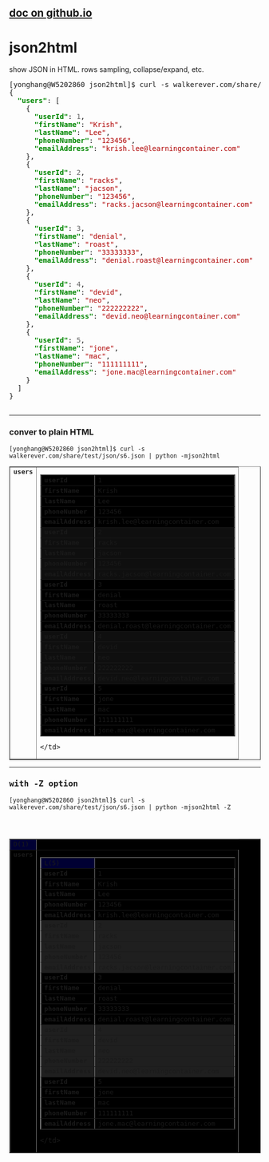 ## [doc on github.io](https://walkerever.github.io/)


# json2html
show JSON in HTML.  rows sampling, collapse/expand, etc.

<pre>[yonghang@W5202860 json2html]$ curl -s walkerever.com/share/test/json/s6.json | qic
{
  <font color="#008700"><b>&quot;users&quot;</b></font>: [
    {
      <font color="#008700"><b>&quot;userId&quot;</b></font>: <font color="#626262">1</font>,
      <font color="#008700"><b>&quot;firstName&quot;</b></font>: <font color="#AF0000">&quot;Krish&quot;</font>,
      <font color="#008700"><b>&quot;lastName&quot;</b></font>: <font color="#AF0000">&quot;Lee&quot;</font>,
      <font color="#008700"><b>&quot;phoneNumber&quot;</b></font>: <font color="#AF0000">&quot;123456&quot;</font>,
      <font color="#008700"><b>&quot;emailAddress&quot;</b></font>: <font color="#AF0000">&quot;krish.lee@learningcontainer.com&quot;</font>
    },
    {
      <font color="#008700"><b>&quot;userId&quot;</b></font>: <font color="#626262">2</font>,
      <font color="#008700"><b>&quot;firstName&quot;</b></font>: <font color="#AF0000">&quot;racks&quot;</font>,
      <font color="#008700"><b>&quot;lastName&quot;</b></font>: <font color="#AF0000">&quot;jacson&quot;</font>,
      <font color="#008700"><b>&quot;phoneNumber&quot;</b></font>: <font color="#AF0000">&quot;123456&quot;</font>,
      <font color="#008700"><b>&quot;emailAddress&quot;</b></font>: <font color="#AF0000">&quot;racks.jacson@learningcontainer.com&quot;</font>
    },
    {
      <font color="#008700"><b>&quot;userId&quot;</b></font>: <font color="#626262">3</font>,
      <font color="#008700"><b>&quot;firstName&quot;</b></font>: <font color="#AF0000">&quot;denial&quot;</font>,
      <font color="#008700"><b>&quot;lastName&quot;</b></font>: <font color="#AF0000">&quot;roast&quot;</font>,
      <font color="#008700"><b>&quot;phoneNumber&quot;</b></font>: <font color="#AF0000">&quot;33333333&quot;</font>,
      <font color="#008700"><b>&quot;emailAddress&quot;</b></font>: <font color="#AF0000">&quot;denial.roast@learningcontainer.com&quot;</font>
    },
    {
      <font color="#008700"><b>&quot;userId&quot;</b></font>: <font color="#626262">4</font>,
      <font color="#008700"><b>&quot;firstName&quot;</b></font>: <font color="#AF0000">&quot;devid&quot;</font>,
      <font color="#008700"><b>&quot;lastName&quot;</b></font>: <font color="#AF0000">&quot;neo&quot;</font>,
      <font color="#008700"><b>&quot;phoneNumber&quot;</b></font>: <font color="#AF0000">&quot;222222222&quot;</font>,
      <font color="#008700"><b>&quot;emailAddress&quot;</b></font>: <font color="#AF0000">&quot;devid.neo@learningcontainer.com&quot;</font>
    },
    {
      <font color="#008700"><b>&quot;userId&quot;</b></font>: <font color="#626262">5</font>,
      <font color="#008700"><b>&quot;firstName&quot;</b></font>: <font color="#AF0000">&quot;jone&quot;</font>,
      <font color="#008700"><b>&quot;lastName&quot;</b></font>: <font color="#AF0000">&quot;mac&quot;</font>,
      <font color="#008700"><b>&quot;phoneNumber&quot;</b></font>: <font color="#AF0000">&quot;111111111&quot;</font>,
      <font color="#008700"><b>&quot;emailAddress&quot;</b></font>: <font color="#AF0000">&quot;jone.mac@learningcontainer.com&quot;</font>
    }
  ]
}

</pre>

----

###  conver to plain HTML

`[yonghang@W5202860 json2html]$ curl -s walkerever.com/share/test/json/s6.json | python -mjson2html`

<tt>
<table style="border-collapse:collapse;;" border=1 >
<tr class="child-bAyoMJvJfCiuoQyFqPXJ">
<td valign="top"><b>users</b></td>
    <td>
        <table style="border-collapse:collapse;;" border=1 width="100%">
        <tr class="child-cBSfPBIIqxIXwjzFNXOT" style="background-color:#000000">
            <td valign="top"><b>userId</b></td>
            <td>1</td>
        </tr>
        <tr class="child-cBSfPBIIqxIXwjzFNXOT" style="background-color:#000000">
            <td valign="top"><b>firstName</b></td>
            <td>Krish</td>
        </tr>
        <tr class="child-cBSfPBIIqxIXwjzFNXOT" style="background-color:#000000">
            <td valign="top"><b>lastName</b></td>
            <td>Lee</td>
        </tr>
        <tr class="child-cBSfPBIIqxIXwjzFNXOT" style="background-color:#000000">
            <td valign="top"><b>phoneNumber</b></td>
            <td>123456</td>
        </tr>
        <tr class="child-cBSfPBIIqxIXwjzFNXOT" style="background-color:#000000">
            <td valign="top"><b>emailAddress</b></td>
            <td>krish.lee@learningcontainer.com</td>
        </tr>
        <tr class="child-cBSfPBIIqxIXwjzFNXOT" style="background-color:0F0F0F">
            <td valign="top"><b>userId</b></td>
            <td>2</td>
        </tr>
        <tr class="child-cBSfPBIIqxIXwjzFNXOT" style="background-color:0F0F0F">
            <td valign="top"><b>firstName</b></td>
            <td>racks</td>
        </tr>
        <tr class="child-cBSfPBIIqxIXwjzFNXOT" style="background-color:0F0F0F">
            <td valign="top"><b>lastName</b></td>
            <td>jacson</td>
        </tr>
        <tr class="child-cBSfPBIIqxIXwjzFNXOT" style="background-color:0F0F0F">
            <td valign="top"><b>phoneNumber</b></td>
            <td>123456</td>
        </tr>
        <tr class="child-cBSfPBIIqxIXwjzFNXOT" style="background-color:0F0F0F">
            <td valign="top"><b>emailAddress</b></td>
            <td>racks.jacson@learningcontainer.com</td>
        </tr>
        <tr class="child-cBSfPBIIqxIXwjzFNXOT" style="background-color:#000000">
            <td valign="top"><b>userId</b></td>
            <td>3</td>
        </tr>
        <tr class="child-cBSfPBIIqxIXwjzFNXOT" style="background-color:#000000">
            <td valign="top"><b>firstName</b></td>
            <td>denial</td>
        </tr>
        <tr class="child-cBSfPBIIqxIXwjzFNXOT" style="background-color:#000000">
            <td valign="top"><b>lastName</b></td>
            <td>roast</td>
        </tr>
        <tr class="child-cBSfPBIIqxIXwjzFNXOT" style="background-color:#000000">
            <td valign="top"><b>phoneNumber</b></td>
            <td>33333333</td>
        </tr>
        <tr class="child-cBSfPBIIqxIXwjzFNXOT" style="background-color:#000000">
            <td valign="top"><b>emailAddress</b></td>
            <td>denial.roast@learningcontainer.com</td>
        </tr>
        <tr class="child-cBSfPBIIqxIXwjzFNXOT" style="background-color:0F0F0F">
            <td valign="top"><b>userId</b></td>
            <td>4</td>
        </tr>
        <tr class="child-cBSfPBIIqxIXwjzFNXOT" style="background-color:0F0F0F">
            <td valign="top"><b>firstName</b></td>
            <td>devid</td>
        </tr>
        <tr class="child-cBSfPBIIqxIXwjzFNXOT" style="background-color:0F0F0F">
            <td valign="top"><b>lastName</b></td>
            <td>neo</td>
        </tr>
        <tr class="child-cBSfPBIIqxIXwjzFNXOT" style="background-color:0F0F0F">
            <td valign="top"><b>phoneNumber</b></td>
            <td>222222222</td>
        </tr>
        <tr class="child-cBSfPBIIqxIXwjzFNXOT" style="background-color:0F0F0F">
            <td valign="top"><b>emailAddress</b></td>
            <td>devid.neo@learningcontainer.com</td>
        </tr>
        <tr class="child-cBSfPBIIqxIXwjzFNXOT" style="background-color:#000000">
            <td valign="top"><b>userId</b></td>
            <td>5</td>
        </tr>
        <tr class="child-cBSfPBIIqxIXwjzFNXOT" style="background-color:#000000">
            <td valign="top"><b>firstName</b></td>
            <td>jone</td>
        </tr>
        <tr class="child-cBSfPBIIqxIXwjzFNXOT" style="background-color:#000000">
            <td valign="top"><b>lastName</b></td>
            <td>mac</td>
        </tr>
        <tr class="child-cBSfPBIIqxIXwjzFNXOT" style="background-color:#000000">
            <td valign="top"><b>phoneNumber</b></td>
            <td>111111111</td>
        </tr>
        <tr class="child-cBSfPBIIqxIXwjzFNXOT" style="background-color:#000000">
            <td valign="top"><b>emailAddress</b></td>
            <td>jone.mac@learningcontainer.com</td>
        </tr>
        </table>

    </td>
</tr>
</table>


----

### with -Z option

`[yonghang@W5202860 json2html]$ curl -s walkerever.com/share/test/json/s6.json | python -mjson2html -Z`

<header>
<script src="https://code.jquery.com/jquery-3.6.0.min.js"></script> 
<script type="text/javascript"> 
    $(document).ready(function () { 
        $('tr.parent') .css("cursor", "pointer") .attr("title", "Click to expand/collapse") .click(function () { 
            $(this).siblings('.child-' + this.id).toggle(); 
        }); 
        $('tr[@class^=child-]').hide().children('td'); 
    }); 
</script>
</header>

<tt>
<table style="border-collapse:collapse;;" border=1 bgcolor="#000000">
<tr class="parent" id="vsTUnNFtCwPwaGtcoVKZ" title="Click to expand/collapse" style="cursor: pointer;"> <td bgcolor="#000033">D(1)</td> </tr>
<tr class="child-vsTUnNFtCwPwaGtcoVKZ">
<td valign="top"><b>users</b></td>
    <td>
        <table style="border-collapse:collapse;;" border=1 width="100%">
        <tr class="parent" id="qsqXBwVoGoUUMMmqFbFi" title="Click to expand/collapse" style="cursor: pointer;"> <td bgcolor="#000033">L(5)</td> </tr>
        <tr class="child-qsqXBwVoGoUUMMmqFbFi" style="background-color:#000000">
            <td valign="top"><b>userId</b></td>
            <td>1</td>
        </tr>
        <tr class="child-qsqXBwVoGoUUMMmqFbFi" style="background-color:#000000">
            <td valign="top"><b>firstName</b></td>
            <td>Krish</td>
        </tr>
        <tr class="child-qsqXBwVoGoUUMMmqFbFi" style="background-color:#000000">
            <td valign="top"><b>lastName</b></td>
            <td>Lee</td>
        </tr>
        <tr class="child-qsqXBwVoGoUUMMmqFbFi" style="background-color:#000000">
            <td valign="top"><b>phoneNumber</b></td>
            <td>123456</td>
        </tr>
        <tr class="child-qsqXBwVoGoUUMMmqFbFi" style="background-color:#000000">
            <td valign="top"><b>emailAddress</b></td>
            <td>krish.lee@learningcontainer.com</td>
        </tr>
        <tr class="child-qsqXBwVoGoUUMMmqFbFi" style="background-color:1F1F1F">
            <td valign="top"><b>userId</b></td>
            <td>2</td>
        </tr>
        <tr class="child-qsqXBwVoGoUUMMmqFbFi" style="background-color:1F1F1F">
            <td valign="top"><b>firstName</b></td>
            <td>racks</td>
        </tr>
        <tr class="child-qsqXBwVoGoUUMMmqFbFi" style="background-color:1F1F1F">
            <td valign="top"><b>lastName</b></td>
            <td>jacson</td>
        </tr>
        <tr class="child-qsqXBwVoGoUUMMmqFbFi" style="background-color:1F1F1F">
            <td valign="top"><b>phoneNumber</b></td>
            <td>123456</td>
        </tr>
        <tr class="child-qsqXBwVoGoUUMMmqFbFi" style="background-color:1F1F1F">
            <td valign="top"><b>emailAddress</b></td>
            <td>racks.jacson@learningcontainer.com</td>
        </tr>
        <tr class="child-qsqXBwVoGoUUMMmqFbFi" style="background-color:#000000">
            <td valign="top"><b>userId</b></td>
            <td>3</td>
        </tr>
        <tr class="child-qsqXBwVoGoUUMMmqFbFi" style="background-color:#000000">
            <td valign="top"><b>firstName</b></td>
            <td>denial</td>
        </tr>
        <tr class="child-qsqXBwVoGoUUMMmqFbFi" style="background-color:#000000">
            <td valign="top"><b>lastName</b></td>
            <td>roast</td>
        </tr>
        <tr class="child-qsqXBwVoGoUUMMmqFbFi" style="background-color:#000000">
            <td valign="top"><b>phoneNumber</b></td>
            <td>33333333</td>
        </tr>
        <tr class="child-qsqXBwVoGoUUMMmqFbFi" style="background-color:#000000">
            <td valign="top"><b>emailAddress</b></td>
            <td>denial.roast@learningcontainer.com</td>
        </tr>
        <tr class="child-qsqXBwVoGoUUMMmqFbFi" style="background-color:1F1F1F">
            <td valign="top"><b>userId</b></td>
            <td>4</td>
        </tr>
        <tr class="child-qsqXBwVoGoUUMMmqFbFi" style="background-color:1F1F1F">
            <td valign="top"><b>firstName</b></td>
            <td>devid</td>
        </tr>
        <tr class="child-qsqXBwVoGoUUMMmqFbFi" style="background-color:1F1F1F">
            <td valign="top"><b>lastName</b></td>
            <td>neo</td>
        </tr>
        <tr class="child-qsqXBwVoGoUUMMmqFbFi" style="background-color:1F1F1F">
            <td valign="top"><b>phoneNumber</b></td>
            <td>222222222</td>
        </tr>
        <tr class="child-qsqXBwVoGoUUMMmqFbFi" style="background-color:1F1F1F">
            <td valign="top"><b>emailAddress</b></td>
            <td>devid.neo@learningcontainer.com</td>
        </tr>
        <tr class="child-qsqXBwVoGoUUMMmqFbFi" style="background-color:#000000">
            <td valign="top"><b>userId</b></td>
            <td>5</td>
        </tr>
        <tr class="child-qsqXBwVoGoUUMMmqFbFi" style="background-color:#000000">
            <td valign="top"><b>firstName</b></td>
            <td>jone</td>
        </tr>
        <tr class="child-qsqXBwVoGoUUMMmqFbFi" style="background-color:#000000">
            <td valign="top"><b>lastName</b></td>
            <td>mac</td>
        </tr>
        <tr class="child-qsqXBwVoGoUUMMmqFbFi" style="background-color:#000000">
            <td valign="top"><b>phoneNumber</b></td>
            <td>111111111</td>
        </tr>
        <tr class="child-qsqXBwVoGoUUMMmqFbFi" style="background-color:#000000">
            <td valign="top"><b>emailAddress</b></td>
            <td>jone.mac@learningcontainer.com</td>
        </tr>
        </table>

    </td>
</tr>
</table>



  
